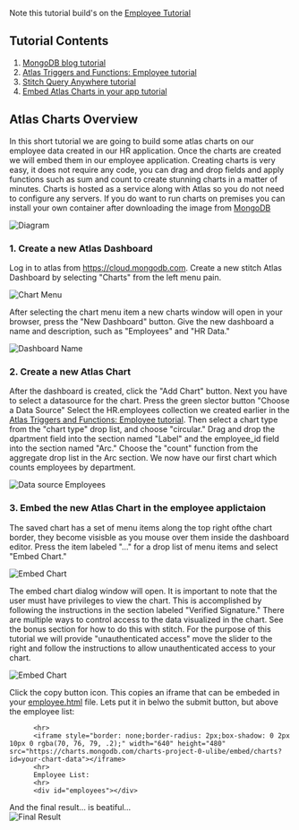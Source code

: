 Note this tutorial build's on the [Employee Tutorial](../employee)

## Tutorial Contents 
1. [MongoDB blog tutorial](https://docs.mongodb.com/stitch/tutorials/blog-overview/)
2. [Atlas Triggers and Functions: Employee tutorial](https://github.com/brittonlaroche/MongoDB-Demos/edit/master/Stitch/employee/)
3. [Stitch Query Anywhere tutorial](https://github.com/brittonlaroche/MongoDB-Demos/edit/master/Stitch/rest)
4. [Embed Atlas Charts in your app tutorial](https://github.com/brittonlaroche/MongoDB-Demos/edit/master/Stitch/charts)

## Atlas Charts Overview
In this short tutorial we are going to build some atlas charts on our employee data created in our HR application.  Once the charts are created we will embed them in our employee application.  Creating charts is very easy, it does not require any code, you can drag and drop fields and apply functions such as sum and count to create stunning charts in a matter of minutes.  Charts is hosted as a service along with Atlas so you do not need to configure any servers.  If you do want to run charts on premises you can install your own container after downloading the image from [MongoDB](https://www.mongodb.com/products/charts)

![Diagram](img/atlascharts2.jpg "Diagram")

### 1. Create a new Atlas Dashboard
Log in to atlas from https://cloud.mongodb.com. Create a new stitch Atlas Dashboard by selecting "Charts" from the left menu pain.   

![Chart Menu](img/achart1.jpg "Chart Menu")

After selecting the chart menu item a new charts window will open in your browser, press the "New Dashboard" button. Give the new dashboard a name and description, such as "Employees" and "HR Data."   

![Dashboard Name](img/achart3.jpg "Name the Dashboard")

### 2. Create a new Atlas Chart
After the dashboard is created, click the "Add Chart" button. Next you have to select a datasource for the chart. Press the green slector button "Choose a Data Source"  Select the HR.employees collection we created earlier in the [Atlas Triggers and Functions: Employee tutorial](https://github.com/brittonlaroche/MongoDB-Demos/edit/master/Stitch/employee/). Then select a chart type from the "chart type" drop list, and choose "circular."  Drag and drop the dpartment field into the section named "Label" and the employee_id field into the section named "Arc."  Choose the "count" function from the aggregate drop list in the Arc section.  We now have our first chart which counts employees by department.

![Data source Employees](img/achart5.jpg "Employees Data Source")

### 3. Embed the new Atlas Chart in the employee applictaion
The saved chart has a set of menu items along the top right ofthe chart border, they become visisble as you mouse over them inside the dashboard editor. Press the item labeled "..." for a drop list of menu items and select "Embed Chart."

![Embed Chart](img/achart6.jpg "Embed Chart")

The embed chart dialog window will open. It is important to note that the user must have privileges to view the chart.  This is accomplished by following the instructions in the section labeled "Verified Signature."  There are multiple ways to control access to the data visualized in the chart.  See the bonus section for how to do this with stitch.  For the purpose of this tutorial we will provide "unauthenticated access" move the slider to the right and follow the instructions to allow unauthenticated access to your chart.

![Embed Chart](img/achart7.jpg "Embed Chart Dialog Window")

Click the copy button icon.  This copies an iframe that can be embeded in your [employee.html](https://github.com/brittonlaroche/MongoDB-Demos/blob/master/Stitch/employee/employee.html) file.  Lets put it in belwo the submit button, but above the employee list:

```   <input type="submit" onClick="addEmployee()">
      <hr>
      <iframe style="border: none;border-radius: 2px;box-shadow: 0 2px 10px 0 rgba(70, 76, 79, .2);" width="640" height="480" src="https://charts.mongodb.com/charts-project-0-ulibe/embed/charts?id=your-chart-data"></iframe>
      <hr>
      Employee List:
      <hr>
      <div id="employees"></div>
```

And the final result... is beatiful...   
![Final Result](img/achartEmbed2.jpg "Embeded Chart in our application")
